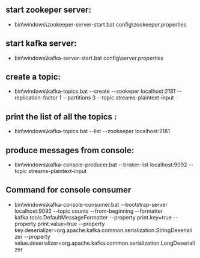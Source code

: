 ## start zookeper server:
* bin\windows\zookeeper-server-start.bat config\zookeeper.properties

## start kafka server:
* bin\windows\kafka-server-start.bat config\server.properties


## create a topic:
* bin\windows\kafka-topics.bat --create --zookeper localhost:2181 --replication-factor 1 --partitions 3 --topic streams-plaintext-input


## print the list of all the topics :
* bin\windows\kafka-topics.bat --list --zookeeper localhost:2181


## produce messages from console:
* bin\windows\kafka-console-producer.bat --broker-list localhost:9092 --topic streams-plaintext-input

## Command for console consumer
* bin\windows\kafka-console-consumer.bat --bootstrap-server localhost:9092 --topic counts --from-beginning 
  --formatter kafka.tools.DefaultMessageFormatter 
  --property print.key=true 
  --property print.value=true 
  --property key.deserializer=org.apache.kafka.common.serialization.StringDeserializer 
  --property value.deserializer=org.apache.kafka.common.serialization.LongDeserializer 